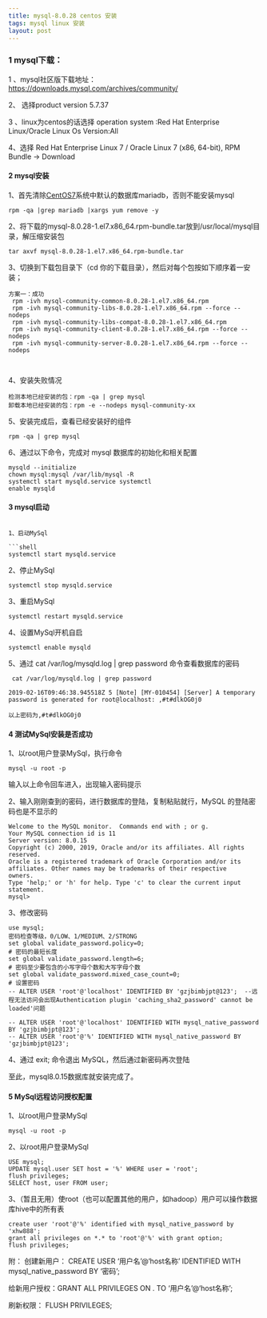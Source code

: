 ```yaml
---
title: mysql-8.0.28 centos 安装
tags: mysql linux 安装
layout: post
---
```


### 1  mysql下载：

1 、mysql社区版下载地址：https://downloads.mysql.com/archives/community/

2、 选择product version 5.7.37

3 、linux为centos的话选择 operation system :Red Hat Enterprise Linux/Oracle Linux    Os Version:All

4、选择 Red Hat Enterprise Linux 7 / Oracle Linux 7 (x86, 64-bit), RPM Bundle  -> Download

#### 2  mysql安装
1、首先清除[CentOS7](https://so.csdn.net/so/search?q=CentOS7&spm=1001.2101.3001.7020)系统中默认的数据库mariadb，否则不能安装mysql

```
rpm -qa |grep mariadb |xargs yum remove -y
```

2、将下载的mysql-8.0.28-1.el7.x86_64.rpm-bundle.tar放到/usr/local/mysql目录，解压缩安装包

```
tar axvf mysql-8.0.28-1.el7.x86_64.rpm-bundle.tar
```

3、切换到下载包目录下（cd 你的下载目录），然后对每个包按如下顺序着一安装；

```
方案一：成功
 rpm -ivh mysql-community-common-8.0.28-1.el7.x86_64.rpm
 rpm -ivh mysql-community-libs-8.0.28-1.el7.x86_64.rpm --force --nodeps
 rpm -ivh mysql-community-libs-compat-8.0.28-1.el7.x86_64.rpm 
 rpm -ivh mysql-community-client-8.0.28-1.el7.x86_64.rpm --force --nodeps
 rpm -ivh mysql-community-server-8.0.28-1.el7.x86_64.rpm --force --nodeps



```
4、安装失败情况

```
检测本地已经安装的包：rpm -qa | grep mysql
卸载本地已经安装的包：rpm -e --nodeps mysql-community-xx
```



5、安装完成后，查看已经安装好的组件

```
rpm -qa | grep mysql
```

6、通过以下命令，完成对 mysql 数据库的初始化和相关配置

```
mysqld --initialize 
chown mysql:mysql /var/lib/mysql -R 
systemctl start mysqld.service systemctl  
enable mysqld
```

####  3  mysql启动

```

1、启动MySql

```shell
systemctl start mysqld.service
```

2、停止MySql

```shell
systemctl stop mysqld.service
```

3、重启MySql

```shell
systemctl restart mysqld.service
```

4、设置MySql开机自启

```shell
systemctl enable mysqld
```

5、通过 cat /var/log/mysqld.log | grep password 命令查看数据库的密码

```
 cat /var/log/mysqld.log | grep password
```

```
2019-02-16T09:46:38.945518Z 5 [Note] [MY-010454] [Server] A temporary password is generated for root@localhost: ,#t#dlkOG0j0

以上密码为,#t#dlkOG0j0
```

#### 4 测试MySql安装是否成功

1、以root用户登录MySql，执行命令

```shell
mysql -u root -p   
```

输入以上命令回车进入，出现输入密码提示

2、输入刚刚查到的密码，进行数据库的登陆，复制粘贴就行，MySQL 的登陆密码也是不显示的

```
Welcome to the MySQL monitor.  Commands end with ; or g.
Your MySQL connection id is 11
Server version: 8.0.15
Copyright (c) 2000, 2019, Oracle and/or its affiliates. All rights reserved.
Oracle is a registered trademark of Oracle Corporation and/or its
affiliates. Other names may be trademarks of their respective
owners.
Type 'help;' or 'h' for help. Type 'c' to clear the current input statement.
mysql>
```



3、修改密码

```
use mysql;
密码检查等级，0/LOW、1/MEDIUM、2/STRONG
set global validate_password.policy=0;
# 密码的最短长度
set global validate_password.length=6;
# 密码至少要包含的小写字母个数和大写字母个数
set global validate_password.mixed_case_count=0;
# 设置密码
-- ALTER USER 'root'@'localhost' IDENTIFIED BY 'gzjbimbjpt@123';  --远程无法访问会出现Authentication plugin 'caching_sha2_password' cannot be loaded'问题

-- ALTER USER 'root'@'localhost' IDENTIFIED WITH mysql_native_password BY 'gzjbimbjpt@123';
-- ALTER USER 'root'@'%' IDENTIFIED WITH mysql_native_password BY 'gzjbimbjpt@123';
```



4、通过 exit; 命令退出 MySQL，然后通过新密码再次登陆

至此，mysql8.0.15数据库就安装完成了。

#### 5 MySql远程访问授权配置

1、以root用户登录MySql

```
mysql -u root -p   
```

2、以root用户登录MySql

```
USE mysql;
UPDATE mysql.user SET host = '%' WHERE user = 'root';
flush privileges; 
SELECT host, user FROM user;
```

3、（暂且无用）使root（也可以配置其他的用户，如hadoop）用户可以操作数据库hive中的所有表

```
create user 'root'@'%' identified with mysql_native_password by 'xhw888';
grant all privileges on *.* to 'root'@'%' with grant option;
flush privileges;
```

附：
创建新用户： CREATE USER ‘用户名’@‘host名称’ IDENTIFIED WITH mysql_native_password BY ‘密码’;

给新用户授权：GRANT ALL PRIVILEGES ON . TO ‘用户名’@‘host名称’;

刷新权限： FLUSH PRIVILEGES;